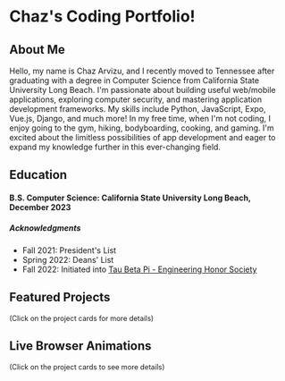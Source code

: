 # Chaz's Coding Portfolio!

<ClientOnly>
  <StrangerThingsIntro/>
</ClientOnly>

## About Me
Hello, my name is Chaz Arvizu, and I recently moved to Tennessee after graduating with a degree in Computer Science from California State University Long Beach. I'm passionate about building useful web/mobile applications, exploring computer security, and mastering application development frameworks. My skills include Python, JavaScript, Expo, Vue.js, Django, and much more! In my free time, when I'm not coding, I enjoy going to the gym, hiking, bodyboarding, cooking, and gaming. I'm excited about the limitless possibilities of app development and eager to expand my knowledge further in this ever-changing field.

## Education
#### **B.S. Computer Science**: California State University Long Beach, December 2023
##### **Acknowledgments**
  - Fall 2021: President's List
  - Spring 2022: Deans' List
  - Fall 2022: Initiated into [Tau Beta Pi - Engineering Honor Society](https://www.tbp.org/recruit/recruitHome.cfm)

## Featured Projects
<span style="font-size: 0.9em;">(Click on the project cards for more details)</span>

### <span style="display:none; margin-top: 0px;">LiftJourn</span>
<Card
  title="LiftJourn"
  description="LiftJourn is a native application that allows users to create workout routines, track their workouts, and view their friend's completed workouts. LiftJourn provides the user with an easy-to-use and convenient way to keep track of their workouts to see their progress over time. LiftJourn has both a free version and a premium version available to users. The premium version allows more functionality with AI and statistical analysis. I have designed and developed this application all as a solo developer, learning Django, Vue.js and Expo as I develop the application."
  link="./projects/liftjourn.md"
  image="/technologies-collage-short.png"
/>

### <span style="display:none; margin-top: 0px;">Gym Rat</span>
<Card
  title="Gym Rat"
  description="Gym Rat is a multi platform application that allows users to track both their meals and workouts in one convenient app. This application was developed with a team of five developers, including myself, in the time span of two semesters. We used the technologies Flutter and Firebase which helped to tremendously streamline our development process in creating a multi-platform application."
  link="./projects/gymrat.md"
/>

## Live Browser Animations
<span style="font-size: 0.9em;">(Click on the project cards to see more details)</span>

### <span style="display:none; margin-top: 0px;">Lorenz Attractor</span>
<Card
  title="Lorenz Attractor"
  description="I took inspiration to create this little animation from a youtuber by the name of Veritasium, as seen in his video about chaos theory. This video sparked my curiosity about chaos theory and how small changes to the inputs of an equation can drastically change the output of a system. This sort of behavior is present in our everyday life and takes the shape of whatever decisions we make, whether they are big or small. Our decisions are what define us, and chaotic equations offer a special way of mapping such behavior."
  link="./visuals/lorenz.md"
/>

### <span style="display:none; margin-top: 0px;">Solar System Simulation</span>
<Card
  title="Solar System Simulation"
  description="I have always been fascinated with outer space and its limitless wonders. To capture some of this fascination, I decided to create an interactive solar system simulation. I followed an excellent tutorial on youtube. The tutorial provided the necessary JavaScript for the simulation, but additional steps were required to integrate it into VuePress 2."
  link="./visuals/solarsystem.md"
/>

### <span style="display:none; margin-top: 0px;">Stranger Things Intro</span>
<Card
  title="Stranger Things Intro"
  description="Stranger Things is one of my favorite shows of all time, which is what inspired me to make this animation. The title sequence for Stranger Things is also one of my favorites for any show I've watched. I like the science fiction/horror aspect of the series and how you're constantly on your toes, wondering what could happen next. My favorite season is season 3 which is when my favorite characters, Steve, shows most of his growth as a character."
  link="./visuals/strangerthingsintro.md"
/>

<Footer />

<script setup>
import { defineAsyncComponent } from 'vue';

const StrangerThingsIntro = defineAsyncComponent(() =>
  import('../../components/StrangerThingsIntro.vue')
);
</script>

<script>
import Card from '../../components/Card.vue'
import Footer from '../../components/Footer.vue'

export default {
  components: {
    Card,
    Footer,
  },
}
</script>

